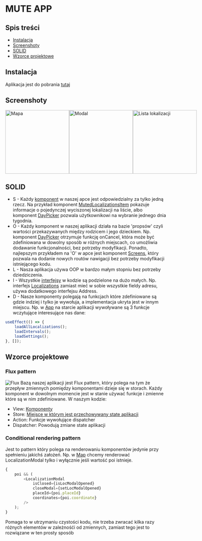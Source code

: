 # MUTE APP

## Spis treści

-   [Instalacja](#instalacja)
-   [Screenshoty](#screenshoty)
-   [SOLID](#SOLID)
-   [Wzorce projektowe](#wzorce-projektowe)

## Instalacja

Aplikacja jest do pobrania [tutaj](https://github.com/dolidius/Mute-phone-app/releases)

## Screenshoty

<div style="width:100%; display:flex; justify-content:space-between;">
<img src="https://i.imgur.com/3KaT5qO.png" alt="Mapa" width="200"/>
<img src="https://i.imgur.com/Q7021i5.png" alt="Modal" width="200"/>
<img src="https://i.imgur.com/di78cd5.png" alt="Lista lokalizacji" width="200"/>
</div>

## SOLID

-   S - Każdy [komponent](https://github.com/dolidius/Mute-phone-app/tree/master/components) w naszej apce jest odpowiedzialny za tylko jedną rzecz. Na przykład komponent [MutedLocalizationsItem](https://github.com/dolidius/Mute-phone-app/blob/master/components/MutedLocalizations/MutedLocalizationsItem.tsx) pokazuje informacje o pojedynczej wyciszonej lokalizacji na liście, albo komponent [DayPicker](https://github.com/dolidius/Mute-phone-app/blob/master/components/DayPicker/DayPicker.tsx) pozwala użytkownikowi na wybranie jednego dnia tygodnia.
-   O - Każdy komponent w naszej aplikacji działa na bazie 'propsów' czyli wartości przekazywanych między rodzicem i jego dzieckiem. Np. komponent [DayPicker](https://github.com/dolidius/Mute-phone-app/blob/master/components/DayPicker/DayPicker.tsx) otrzymuje funkcję onCancel, która może być zdefiniowana w dowolny sposób w różnych miejscach, co umożliwia dodawanie funkcjonalności, bez potrzeby modyfikacji. Ponadto, najlepszym przykładem na 'O' w apce jest komponent [Screens](), który pozwala na dodanie nowych routów nawigacji bez potrzeby modyfikacji istniejącego kodu.
-   L - Nasza aplikacja używa OOP w bardzo małym stopniu bez potrzeby dziedziczenia.
-   I - Wszystkie [interfejsy](https://github.com/dolidius/Mute-phone-app/tree/master/classess/interfaces) w kodzie są podzielone na dużo małych. Np. interfejs [Localizations](https://github.com/dolidius/Mute-phone-app/blob/master/classess/interfaces/ILocalization.ts) zamiast mieć w sobie wszystkie fieldy adresu, używa dodatkowego interfejsu Address.
-   D - Nasze komponenty polegają na funkcjach które zdefiniowane są gdzie indziej i tylko je wywołuja, a implementacja ukryta jest w innym miejscu. Np. w [App](https://github.com/dolidius/Mute-phone-app/blob/master/App.tsx) na starcie aplikacji wywoływane są 3 funkcje wczytujące interesujące nas dane:

```javascript
useEffect(() => {
    loadAllLocalizations();
    loadIntervals();
    loadSettings();
}, []);
```

## Wzorce projektowe

### Flux pattern

![Flux](https://i.pinimg.com/originals/b8/24/08/b82408c417ba88355f0307ff19f78cff.gif)
Bazą naszej aplikacji jest Flux pattern, który polega na tym że przepływ zmiennych pomiędzy komponentami dzieje się w storach. Każdy komponent w dowolnym momencie jest w stanie używać funkcje i zmienne które są w nim zdefiniowane. W naszym kodzie:

-   View: [Komponenty](https://github.com/dolidius/Mute-phone-app/tree/master/components)
-   Store: [Miejsce w którym jest przechowywany state aplikacji](https://github.com/dolidius/Mute-phone-app/tree/master/store)
-   Action: Funkcje wywołujące dispatcher
-   Dispatcher: Powodują zmiane state aplikacji

### Conditional rendering pattern
Jest to pattern który polega na renderowaniu komponentów jedynie przy spełnieniu jakichś założeń. Np. w [Map](https://github.com/dolidius/Mute-phone-app/tree/master/components/Map) chcemy renderować LocalizationModal tylko i wyłącznie jeśli wartość poi istnieje. 

```javascript
{
    poi && (
        <LocalizationModal
            isClosed={isLocModalOpened}
            closeModal={setLocModalOpened}
            placeId={poi.placeId}
            coordinates={poi.coordinate}
        />
    );
}
```

Pomaga to w utrzymaniu czystości kodu, nie trzeba zwracać kilka razy różnych elementów w zależnośći od zmiennych, zamiast tego jest to rozwiązane w ten prosty sposób
